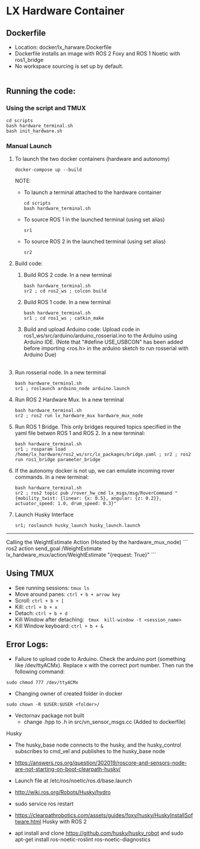 # LX Hardware Container

## Dockerfile
- Location: docker/lx_harware.Dockerfile
- Dockerfile installs an image with ROS 2 Foxy and ROS 1 Noetic with ros1_bridge
- No workspace sourcing is set up by default.
<br> <br>


## Running the code:
### Using the script and TMUX 
```
cd scripts
bash hardware_terminal.sh
bash init_hardware.sh
```

### Manual Launch
1. To launch the two docker containers (hardware and autonomy) 
    ```
    docker-compose up --build
    ```

    NOTE: 
    - To launch a terminal attached to the hardware container
        ```
        cd scripts
        bash hardware_terminal.sh
        ```

    - To source ROS 1 in the launched terminal (using set alias)
        ``` 
        sr1
        ```
    - To source ROS 2 in the launched terminal (using set alias)
        ```
        sr2
        ```

2. Build code:
    1. Build ROS 2 code. In a new terminal
        ```
        bash hardware_terminal.sh
        sr2 ; cd ros2_ws ; colcon build
        ```
    2. Build ROS 1 code. In a new terminal
        ```
        bash hardware_terminal.sh
        sr1 ; cd ros1_ws ; catkin_make
        ```
    3. Build and upload Arduino code: Upload code in ros1_ws/src/arduino/arduino_rosserial.ino to the Arduino using Arduino IDE. (Note that "#define USE_USBCON" has been added before importing <ros.h> in the arduino sketch to run rosserial with Arduino Due) <br> <br>

2. Run rosserial node. In a new terminal
    ```
    bash hardware_terminal.sh
    sr1 ; roslaunch arduino_node arduino.launch
    ```

3. Run ROS 2 Hardware Mux. In a new terminal
    ```
    bash hardware_terminal.sh
    sr2 ; ros2 run lx_hardware_mux hardware_mux_node
    ```

4. Run ROS 1 Bridge. This only bridges required topics specified in the yaml file betwen ROS 1 and ROS 2. In a new terminal:
    ```
    bash hardware_terminal.sh
    sr1 ; rosparam load /home/lx_hardware/ros2_ws/src/lx_packages/bridge.yaml ; sr2 ; ros2 run ros1_bridge parameter_bridge
    ```

5. If the autonomy docker is not up, we can emulate incoming rover commands. In a new terminal:
    ```
    bash hardware_terminal.sh
    sr2 ; ros2 topic pub /rover_hw_cmd lx_msgs/msg/RoverCommand "{mobility_twist: {linear: {x: 0.5}, angular: {z: 0.2}}, actuator_speed: 1.0, drum_speed: 0.3}"
    ```
6. Launch Husky Interface
    ```
    sr1; roslaunch husky_launch husky_launch.launch
    ```

<hr>
Calling the WeightEstimate Action (Hosted by the hardware_mux_node)
```
ros2 action send_goal /WeightEstimate lx_hardware_mux/action/WeightEstimate "{request: True}"
```

## Using TMUX
- See running sessions: ``` tmux ls ```
- Move around panes: ``` ctrl + b + arrow key ```
- Scroll: ``` ctrl + b + [ ```
- Kill: ``` ctrl + b + x ```
- Detach: ``` ctrl + b + d ```
- Kill Window after detaching: ``` tmux  kill-window -t <session_name>```
- Kill Window keyboard: ``` ctrl + b + & ```

## Error Logs:
- Failure to upload code to Arduino. Check the arduino port (something like /dev/ttyACMx). Replace x with the correct port number. Then run the following command:
```
sudo chmod 777 /dev/ttyACMx
```
- Changing owner of created folder in docker
```
sudo chown -R $USER:$USER <folder>/
```
- Vectornav package not built
    - change .hpp to .h in src/vn_sensor_msgs.cc (Added to dockerfile)

Husky
- The husky_base node connects to the husky, and the husky_control subscribes to cmd_vel and publishes to the husky_base node
- https://answers.ros.org/question/302019/roscore-and-sensors-node-are-not-starting-on-boot-clearpath-husky/
- Launch file at /etc/ros/noetic/ros.d/base.launch
- http://wiki.ros.org/Robots/Husky/hydro
- sudo service ros restart
- https://clearpathrobotics.com/assets/guides/foxy/husky/HuskyInstallSoftware.html Husky with ROS 2

- apt install and clone https://github.com/husky/husky_robot and sudo apt-get install ros-noetic-roslint ros-noetic-diagnostics